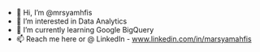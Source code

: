 - 👋 Hi, I’m @mrsyamhfis
- 👀 I’m interested in Data Analytics
- 🌱 I’m currently learning Google BigQuery
- 📫 Reach me here or @ LinkedIn - www.linkedin.com/in/marsyamahfis

<!---
mrsyamhfis/mrsyamhfis is a ✨ special ✨ repository because its `README.md` (this file) appears on your GitHub profile.
You can click the Preview link to take a look at your changes.
--->
